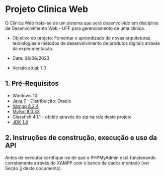 # Projeto Clinica Web <!-- omit in toc -->

O Clinica Web trata-se de um sistema que será desenvolvido em disciplina de Desenvolvimento Web - UFF para gerenciamento de uma clínica. 

* Objetivo do projeto:
  Fomentar o aprendizado de novas arquiteturas, tecnologias e métodos de desenvolvimento de produtos digitais através da experimentação.

* Data: 08/06/2023
* Versão atual: 1.0 

## 1. Pré-Requisitos

* Windows 10.
 * [Java 7](https://www.oracle.com/br/java/technologies/javase/javase7-archive-downloads.html) - Distribuição: Oracle
  * [Xampp 8.2.4](https://www.apachefriends.org/pt_br/download.html)
  * [MySql 8.0.33](https://dev.mysql.com/downloads/mysql/)
  * Glassfish 4.1.1 - obtido através do zip na raíz deste projeto
  * [JDK 1.8](https://www.oracle.com/java/technologies/javase/javase8u211-later-archive-downloads.html)

## 2. Instruções de construção, execução e uso da API

Antes de executar certifique-se de que o PHPMyAdmin está funcionando corretamente através do XAMPP com o banco de dados montado (ver Seção [3](#3-banco-de-dados-do-projeto) deste documento).

